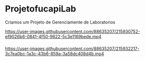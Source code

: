 # ProjetofucapiLab
Criamos um Projeto de Gerenciamente de Laboratorios

https://user-images.githubusercontent.com/88635207/215930752-ef9026b6-0841-4f50-9622-5c3e1169bede.mp4
###
https://user-images.githubusercontent.com/88635207/215932217-3c7ea0bc-1a3c-43b6-859a-3a58dc408d4b.mp4
